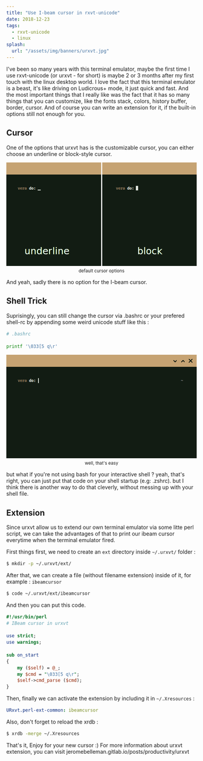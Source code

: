 ```yaml
---
title: "Use I-beam cursor in rxvt-unicode"
date: 2018-12-23
tags:
  - rxvt-unicode
  - linux
splash:
  url: "/assets/img/banners/urxvt.jpg"
---
```


I've been so many years with this terminal emulator, maybe the first time I use rxvt-unicode (or urxvt - for short) is maybe 2 or 3 months after my first touch with the linux desktop world.
I love the fact that this terminal emulator is a beast, it's like driving on Ludicrous+ mode, it just quick and fast.
And the most important things that I really like was the fact that it has so many things that you can customize,
like the fonts stack, colors, history buffer, border, cursor.
And of course you can write an extension for it, if the built-in options still not enough for you.

## Cursor

One of the options that urxvt has is the customizable cursor, you can either choose an underline or block-style cursor.

<center>

![](/assets/img/articles/urxvt-cursor-default.png)
<small>default cursor options</small>

</center>

And yeah, sadly there is no option for the I-beam cursor.

## Shell Trick

Suprisingly, you can still change the cursor via .bashrc or your prefered shell-rc by appending some weird unicode stuff like this :

```bash
# .bashrc

printf '\033[5 q\r'
```

<center>

![](/assets/img/articles/urxvt-cursor-ibeam.png)
<small>well, that's easy</small>

</center>

but what if you're not using bash for your interactive shell ?
yeah, that's right, you can just put that code on your shell startup (e.g: .zshrc).
but I think there is another way to do that cleverly, without messing up with your shell file.

## Extension

Since urxvt allow us to extend our own terminal emulator via some litte perl script, we can take the advantages of that to print our ibeam cursor everytime when the terminal emulator fired.

First things first, we need to create an `ext` directory inside `~/.urxvt/` folder :

```bash
$ mkdir -p ~/.urxvt/ext/
```

After that, we can create a file (without filename extension) inside of it, for example : `ibeamcursor`

```bash
$ code ~/.urxvt/ext/ibeamcursor
```

And then you can put this code.

```perl
#!/usr/bin/perl
# IBeam cursor in urxvt

use strict;
use warnings;

sub on_start
{
    my ($self) = @_;
    my $cmd = "\033[5 q\r";
    $self->cmd_parse ($cmd);
}
```

Then, finally we can activate the extension by including it in `~/.Xresources` :

```yaml
URxvt.perl-ext-common: ibeamcursor
```

Also, don't forget to reload the xrdb :

```bash
$ xrdb -merge ~/.Xresources
```

That's it, Enjoy for your new cursor :)
For more information about urxvt extension, you can visit jeromebelleman.gitlab.io/posts/productivity/urxvt
